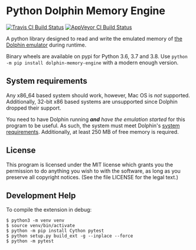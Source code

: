 # Python Dolphin Memory Engine

[![Travis CI Build Status](https://travis-ci.org/henriquegemignani/py-dolphin-memory-engine.svg?branch=master)](https://travis-ci.org/henriquegemignani/py-dolphin-memory-engine)
[![AppVeyor CI Build Status](https://ci.appveyor.com/api/projects/status/i5rb9s0w1l4ahbgj?svg=true)](https://ci.appveyor.com/project/henriquegemignani/py-dolphin-memory-engine)

A python library designed to read and write the emulated memory of [the Dolphin emulator](https://github.com/dolphin-emu/dolphin) during runtime. 

Binary wheels are available on pypi for Python 3.6, 3.7 and 3.8. Use `python -m pip install dolphin-memory-engine` with a modern enough version.


## System requirements
Any x86_64 based system should work, however, Mac OS is _not_ supported. Additionally, 32-bit x86 based systems are unsupported since Dolphin dropped their support.

You need to have Dolphin running ***and*** _have the emulation started_ for this program to be useful. As such, the system must meet Dolphin's [system requirements](https://github.com/dolphin-emu/dolphin#system-requirements). Additionally, at least 250 MB of free memory is required.


## License
This program is licensed under the MIT license which grants you the permission to do  anything you wish to with the software, as long as you preserve all copyright notices. (See the file LICENSE for the legal text.)


## Development Help

To compile the extension in debug:
```
$ python3 -m venv venv
$ source venv/bin/activate
$ python -m pip install Cython pytest
$ python setup.py build_ext -g --inplace --force
$ python -m pytest
```
